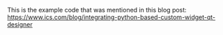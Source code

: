 This is the example code that was mentioned in this blog post:
https://www.ics.com/blog/integrating-python-based-custom-widget-qt-designer
